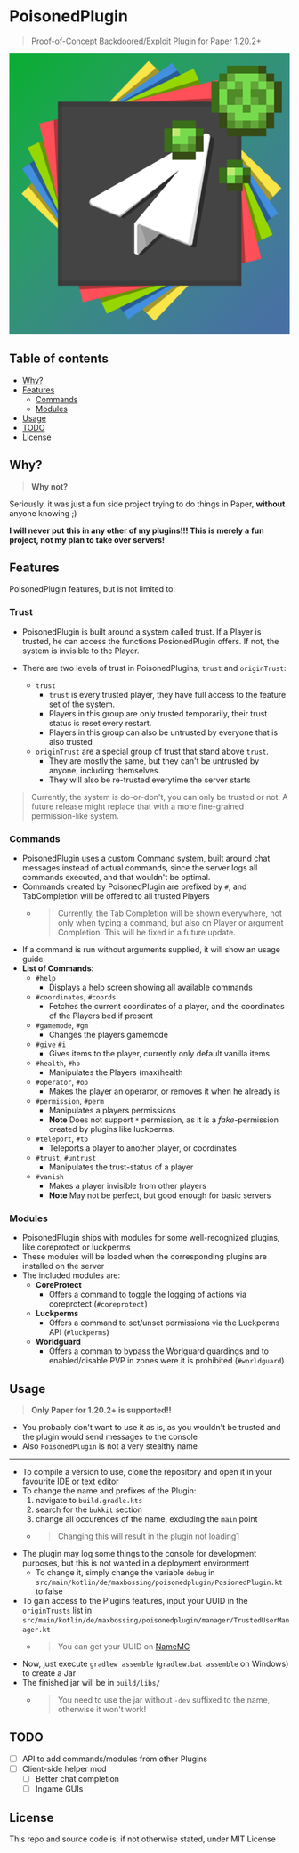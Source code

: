 # PoisonedPlugin 
> Proof-of-Concept Backdoored/Exploit Plugin for Paper 1.20.2+

<img src="poisonedplugin.png" alt="drawing" width="512"/>

## Table of contents
* [Why?](#why)
* [Features](#features)
    + [Commands](#commands)
    + [Modules](#modules)
* [Usage](#usage)
* [TODO](#todo)
* [License](#license)


## Why?
> **Why not?**

Seriously, it was just a fun side project trying to do things in Paper, **without** anyone knowing ;)

**I will never put this in any other of my plugins!!! This is merely a fun project, not my plan to take over servers!**

## Features
PoisonedPlugin features, but is not limited to: 
### Trust
* PoisonedPlugin is built around a system called trust. If a Player is trusted, he can access the functions PosionedPlugin offers. If not, the system is invisible to the Player. 

* There are two levels of trust in PoisonedPlugins, `trust` and `originTrust`:
  * `trust` 
    * `trust` is every trusted player, they have full access to the feature set of the system.
    * Players in this group are only trusted temporarily, their trust status is reset every restart.
    * Players in this group can also be untrusted by everyone that is also trusted
  * `originTrust` are a special group of trust that stand above `trust`.
    * They are mostly the same, but they can't be untrusted by anyone, including themselves. 
    * They will also be re-trusted everytime the server starts

>Currently, the system is do-or-don't, you can only be trusted or not. A future release might replace that with a more fine-grained permission-like system.

### Commands
* PoisonedPlugin uses a custom Command system, built around chat messages instead of actual commands, since the server logs all commands executed, and that wouldn't be optimal.
* Commands created by PoisonedPlugin are prefixed by `#`, and TabCompletion will be offered to all trusted Players
  * > Currently, the Tab Completion will be shown everywhere, not only when typing a command, but also on Player or argument Completion. This will be fixed in a future update.
* If a command is run without arguments supplied, it will show an usage guide
* **List of Commands**:
  * `#help`
    * Displays a help screen showing all available commands
  * `#coordinates`, `#coords`
    * Fetches the current coordinates of a player, and the coordinates of the Players bed if present
  * `#gamemode`, `#gm`
    * Changes the players gamemode
  * `#give` `#i`
    * Gives items to the player, currently only default vanilla items
  * `#health`, `#hp`
    * Manipulates the Players (max)health
  * `#operator`, `#op`
    * Makes the player an operaror, or removes it when he already is
  * `#permission`, `#perm`
    * Manipulates a players permissions
    * **Note** Does not support `*` permission, as it is a _fake_-permission created by plugins like luckperms.
  * `#teleport`, `#tp`
    * Teleports a player to another player, or coordinates
  * `#trust`, `#untrust`
    * Manipulates the trust-status of a player
  * `#vanish`
    * Makes a player invisible from other players
    * **Note** May not be perfect, but good enough for basic servers

### Modules
* PoisonedPlugin ships with modules for some well-recognized plugins, like coreprotect or luckperms
* These modules will be loaded when the corresponding plugins are installed on the server
* The included modules are:
  * **CoreProtect**
    * Offers a command to toggle the logging of actions via coreprotect (`#coreprotect`)
  * **Luckperms**
    * Offers a command to set/unset permissions via the Luckperms API (`#luckperms`)
  * **Worldguard**
    * Offers a comman to bypass the Worlguard guardings and to enabled/disable PVP in zones were it is prohibited (`#worldguard`)

## Usage
> **Only Paper for 1.20.2+ is supported!!**

* You probably don't want to use it as is, as you wouldn't be trusted and the plugin would send messages to the console
* Also `PoisonedPlugin` is not a very stealthy name
--- 
* To compile a version to use, clone the repository and open it in your favourite IDE or text editor
* To change the name and prefixes of the Plugin:
  1. navigate to `build.gradle.kts`
  2. search for the `bukkit` section
  3. change all occurences of the name, excluding the `main` point
    + > Changing this will result in the plugin not loading1
* The plugin may log some things to the console for development purposes, but this is not wanted in a deployment environment
  * To change it, simply change the variable `debug` in `src/main/kotlin/de/maxbossing/poisonedplugin/PosionedPlugin.kt` to false
* To gain access to the Plugins features, input your UUID in the `originTrusts` list in `src/main/kotlin/de/maxbossing/poisonedplugin/manager/TrustedUserManager.kt`
  * > You can get your UUID on [NameMC](https://namemc.com)
* Now, just execute `gradlew assemble` (`gradlew.bat assemble` on Windows) to create a Jar
* The finished jar will be in `build/libs/`
  * > You need to use the jar without `-dev` suffixed to the name, otherwise it won't work!
    
## TODO
* [ ] API to add commands/modules from other Plugins
* [ ] Client-side helper mod
  * [ ] Better chat completion
  * [ ] Ingame GUIs

## License
This repo and source code is, if not otherwise stated, under MIT License